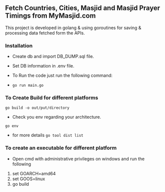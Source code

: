 ## Fetch Countries, Cities, Masjid and Masjid Prayer Timings from MyMasjid.com

This project is developed in golang & using goroutines for saving & processing data fetched form the APIs.

### Installation

- Create db and import DB_DUMP.sql file.
- Set DB information in .env file.
- To Run the code just run the following command:

- ``go run main.go``

### To Create Build for different platforms

``go build -o out/put/directory``
- Check you env regarding your architecture.

`` go env ``

- for more details
``go tool dist list``

### To create an executable for different platform
- Open cmd with administrative privileges on windows and run the following
1) set GOARCH=amd64
2) set GOOS=linux
3) go build 